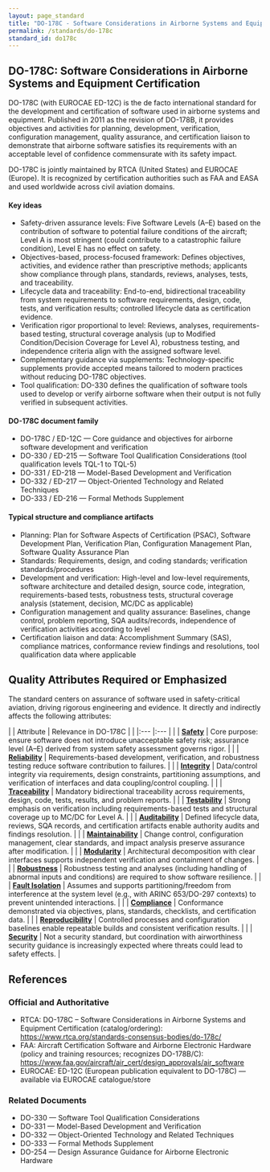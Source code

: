 ```yaml
---
layout: page_standard
title: "DO-178C - Software Considerations in Airborne Systems and Equipment Certification"
permalink: /standards/do-178c
standard_id: do178c
---
```


## DO-178C: Software Considerations in Airborne Systems and Equipment Certification

DO-178C (with EUROCAE ED-12C) is the de facto international standard for the development and certification of software used in airborne systems and equipment. Published in 2011 as the revision of DO-178B, it provides objectives and activities for planning, development, verification, configuration management, quality assurance, and certification liaison to demonstrate that airborne software satisfies its requirements with an acceptable level of confidence commensurate with its safety impact.

DO-178C is jointly maintained by RTCA (United States) and EUROCAE (Europe). It is recognized by certification authorities such as FAA and EASA and used worldwide across civil aviation domains.

#### Key ideas

- Safety-driven assurance levels: Five Software Levels (A–E) based on the contribution of software to potential failure conditions of the aircraft; Level A is most stringent (could contribute to a catastrophic failure condition), Level E has no effect on safety.
- Objectives-based, process-focused framework: Defines objectives, activities, and evidence rather than prescriptive methods; applicants show compliance through plans, standards, reviews, analyses, tests, and traceability.
- Lifecycle data and traceability: End-to-end, bidirectional traceability from system requirements to software requirements, design, code, tests, and verification results; controlled lifecycle data as certification evidence.
- Verification rigor proportional to level: Reviews, analyses, requirements-based testing, structural coverage analysis (up to Modified Condition/Decision Coverage for Level A), robustness testing, and independence criteria align with the assigned software level.
- Complementary guidance via supplements: Technology-specific supplements provide accepted means tailored to modern practices without reducing DO-178C objectives.
- Tool qualification: DO-330 defines the qualification of software tools used to develop or verify airborne software when their output is not fully verified in subsequent activities.

#### DO-178C document family

- DO-178C / ED-12C — Core guidance and objectives for airborne software development and verification
- DO-330 / ED-215 — Software Tool Qualification Considerations (tool qualification levels TQL-1 to TQL-5)
- DO-331 / ED-218 — Model-Based Development and Verification
- DO-332 / ED-217 — Object-Oriented Technology and Related Techniques
- DO-333 / ED-216 — Formal Methods Supplement

#### Typical structure and compliance artifacts

- Planning: Plan for Software Aspects of Certification (PSAC), Software Development Plan, Verification Plan, Configuration Management Plan, Software Quality Assurance Plan
- Standards: Requirements, design, and coding standards; verification standards/procedures
- Development and verification: High-level and low-level requirements, software architecture and detailed design, source code, integration, requirements-based tests, robustness tests, structural coverage analysis (statement, decision, MC/DC as applicable)
- Configuration management and quality assurance: Baselines, change control, problem reporting, SQA audits/records, independence of verification activities according to level
- Certification liaison and data: Accomplishment Summary (SAS), compliance matrices, conformance review findings and resolutions, tool qualification data where applicable

## Quality Attributes Required or Emphasized

The standard centers on assurance of software used in safety-critical aviation, driving rigorous engineering and evidence. It directly and indirectly affects the following attributes:

| | Attribute | Relevance in DO-178C |
| |:--- |:--- |
| | **[Safety](/qualities/safety)** | Core purpose: ensure software does not introduce unacceptable safety risk; assurance level (A–E) derived from system safety assessment governs rigor. |
| | **[Reliability](/qualities/reliability)** | Requirements-based development, verification, and robustness testing reduce software contribution to failures. |
| | **[Integrity](/qualities/integrity)** | Data/control integrity via requirements, design constraints, partitioning assumptions, and verification of interfaces and data coupling/control coupling. |
| | **[Traceability](/qualities/traceability)** | Mandatory bidirectional traceability across requirements, design, code, tests, results, and problem reports. |
| | **[Testability](/qualities/testability)** | Strong emphasis on verification including requirements-based tests and structural coverage up to MC/DC for Level A. |
| | **[Auditability](/qualities/auditability)** | Defined lifecycle data, reviews, SQA records, and certification artifacts enable authority audits and findings resolution. |
| | **[Maintainability](/qualities/maintainability)** | Change control, configuration management, clear standards, and impact analysis preserve assurance after modification. |
| | **[Modularity](/qualities/modularity)** | Architectural decomposition with clear interfaces supports independent verification and containment of changes. |
| | **[Robustness](/qualities/robustness)** | Robustness testing and analyses (including handling of abnormal inputs and conditions) are required to show software resilience. |
| | **[Fault Isolation](/qualities/fault-isolation)** | Assumes and supports partitioning/freedom from interference at the system level (e.g., with ARINC 653/DO-297 contexts) to prevent unintended interactions. |
| | **[Compliance](/qualities/compliance)** | Conformance demonstrated via objectives, plans, standards, checklists, and certification data. |
| | **[Reproducibility](/qualities/reproducibility)** | Controlled processes and configuration baselines enable repeatable builds and consistent verification results. |
| | **[Security](/qualities/security)** | Not a security standard, but coordination with airworthiness security guidance is increasingly expected where threats could lead to safety effects. |

## References

### Official and Authoritative

- RTCA: DO-178C – Software Considerations in Airborne Systems and Equipment Certification (catalog/ordering): https://www.rtca.org/standards-consensus-bodies/do-178c/
- FAA: Aircraft Certification Software and Airborne Electronic Hardware (policy and training resources; recognizes DO-178B/C): https://www.faa.gov/aircraft/air_cert/design_approvals/air_software
- EUROCAE: ED-12C (European publication equivalent to DO-178C) — available via EUROCAE catalogue/store

### Related Documents

- DO-330 — Software Tool Qualification Considerations
- DO-331 — Model-Based Development and Verification
- DO-332 — Object-Oriented Technology and Related Techniques
- DO-333 — Formal Methods Supplement
- DO-254 — Design Assurance Guidance for Airborne Electronic Hardware
